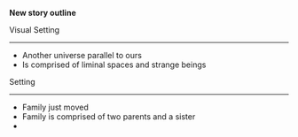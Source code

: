 **New story outline**

Visual Setting

----

- Another universe parallel to ours
- Is comprised of liminal spaces and strange beings

Setting

----

- Family just moved
- Family is comprised of two parents and a sister
- 